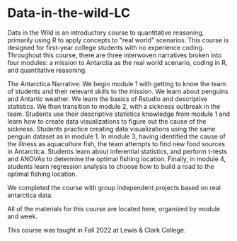 # Data-in-the-wild-LC

Data in the Wild is an introductory course to quantitative reasoning, primarily using R to apply concepts to "real world" scenarios. This course is designed for first-year college students with no experience coding. Throughout this course, there are three interwoven narratives broken into four modules: a mission to Antarctia as the real world scenario, coding in R, and quantitative reasoning.

The Antarctica Narrative: We begin module 1 with getting to know the team of students and their relevant skills to the mission. We learn about penguins and Antartic weather. We learn the basics of Rstudio and descriptive statistics. We then transition to module 2, with a sickness outbreak in the team. Students use their descriptive statistics knowledge from module 1 and learn how to create data visualizations to figure out the cause of the sickness. Students practice creating data visualizations using the same penguin dataset as in module 1. In module 3, having identified the cause of the illness as aquaculture fish, the team attempts to find new food sources in Antarctica. Students learn about inferential statistics, and perform t-tests and ANOVAs to determine the optimal fishing location. Finally, in module 4, students learn regression analysis to choose how to build a road to the optimal fishing location.

We completed the course with group independent projects based on real antarctica data.

All of the materials for this course are located here, organized by module and week.

This course was taught in Fall 2022 at Lewis & Clark College.
